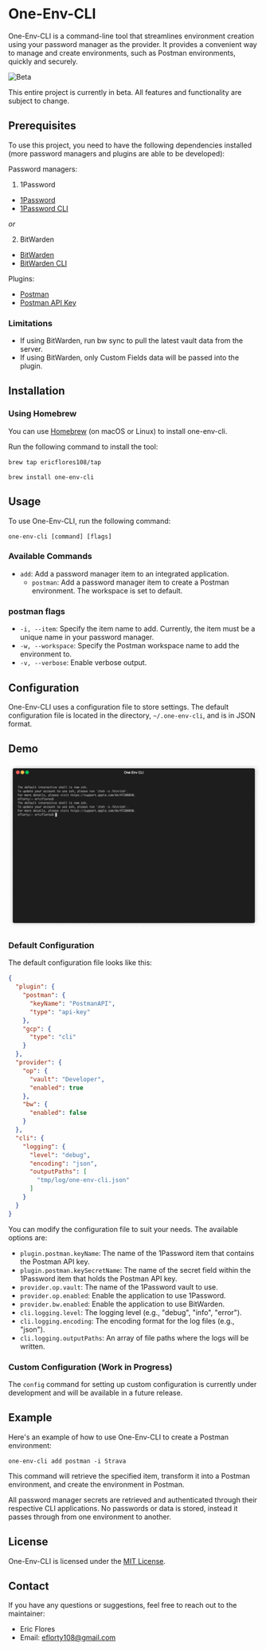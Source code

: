 # One-Env-CLI

One-Env-CLI is a command-line tool that streamlines environment creation using your password manager as the provider. It provides a convenient way to manage and create environments, such as Postman environments, quickly and securely.

![Beta](https://img.shields.io/badge/status-beta-yellow)

This entire project is currently in beta. All features and functionality are subject to change.

## Prerequisites

To use this project, you need to have the following dependencies installed (more password managers and plugins are able to be developed): 

Password managers: 

1. 1Password

- [1Password](https://1password.com/)
- [1Password CLI](https://developer.1password.com/docs/cli/)

*or* 

2. BitWarden

- [BitWarden](https://bitwarden.com/)
- [BitWarden CLI](https://bitwarden.com/help/cli/)


Plugins: 
- [Postman](https://www.postman.com/)
- [Postman API Key](https://web.postman.co/settings/me/api-keys)

### Limitations

- If using BitWarden, run bw sync to pull the latest vault data from the server.
- If using BitWarden, only Custom Fields data will be passed into the plugin. 

## Installation

### Using Homebrew

You can use [Homebrew](https://brew.sh/) (on macOS or Linux) to install one-env-cli.

Run the following command to install the tool:

```
brew tap ericflores108/tap
```
```
brew install one-env-cli
```
## Usage

To use One-Env-CLI, run the following command:

```
one-env-cli [command] [flags]
```

### Available Commands

- `add`: Add a password manager item to an integrated application.
  - `postman`: Add a password manager item to create a Postman environment. The workspace is set to default. 

### postman flags

- `-i, --item`: Specify the item name to add. Currently, the item must be a unique name in your password manager. 
- `-w, --workspace`: Specify the Postman workspace name to add the environment to. 
- `-v, --verbose`: Enable verbose output.

## Configuration

One-Env-CLI uses a configuration file to store settings. The default configuration file is located in the directory, `~/.one-env-cli`, and is in JSON format.

## Demo

![Demo GIF](./images/cli.gif)

### Default Configuration

The default configuration file looks like this:

```json
{
  "plugin": {
    "postman": {
      "keyName": "PostmanAPI",
      "type": "api-key"
    },
    "gcp": {
      "type": "cli"
    }
  },
  "provider": {
    "op": {
      "vault": "Developer",
      "enabled": true
    },
    "bw": {
      "enabled": false
    }
  },
  "cli": {
    "logging": {
      "level": "debug",
      "encoding": "json",
      "outputPaths": [
        "tmp/log/one-env-cli.json"
      ]
    }
  }
}

```

You can modify the configuration file to suit your needs. The available options are:

- `plugin.postman.keyName`: The name of the 1Password item that contains the Postman API key.
- `plugin.postman.keySecretName`: The name of the secret field within the 1Password item that holds the Postman API key.
- `provider.op.vault`: The name of the 1Password vault to use.
- `provider.op.enabled`: Enable the application to use 1Password.
- `provider.bw.enabled`: Enable the application to use BitWarden.
- `cli.logging.level`: The logging level (e.g., "debug", "info", "error").
- `cli.logging.encoding`: The encoding format for the log files (e.g., "json").
- `cli.logging.outputPaths`: An array of file paths where the logs will be written.

### Custom Configuration (Work in Progress)

The `config` command for setting up custom configuration is currently under development and will be available in a future release.

## Example

Here's an example of how to use One-Env-CLI to create a Postman environment:

```
one-env-cli add postman -i Strava
```

This command will retrieve the specified item, transform it into a Postman environment, and create the environment in Postman.

All password manager secrets are retrieved and authenticated through their respective CLI applications. No passwords or data is stored, instead it passes through from one environment to another. 

## License

One-Env-CLI is licensed under the [MIT License](LICENSE).

## Contact

If you have any questions or suggestions, feel free to reach out to the maintainer:

- Eric Flores
- Email: eflorty108@gmail.com